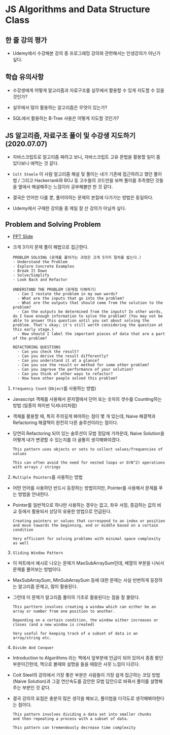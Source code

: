 # JS Algorithms and Data Structure Class

## 한 줄 강의 평가

- Udemy에서 수강해본 강의 중 프로그래밍 강의와 관련해서는 인생강의가 아닌가 싶다.

## 학습 유의사항

- 수강생에게 어떻게 알고리즘과 자료구조를 실무에서 활용할 수 있게 지도할 수 있을 것인가?

- 실무에서 많이 활용하는 알고리즘은 무엇이 있는가?

- SQL에서 활용하는 B-Tree 사용은 어떻게 지도할 것인가?

## JS 알고리즘, 자료구조 풀이 및 수강생 지도하기(2020.07.07)

- 자바스크립트로 알고리즘 짜려고 보니, 자바스크립트 고유 문법을 활용할 일이 좀 있다보니 애먹는 것 같다.

- `Colt Steele` 이 사람 알고리즘 해설 및 풀이는 내가 기존에 접근하려고 했던 풀이법 / 그리고 Hackerrank와 BOJ 등 고수들의 코드만을 보며 풀이를 추측했던 것들을 옆에서 해설해주는 느낌이라 공부해볼만 한 것 같다.

- 결국은 언어만 다를 뿐, 풀어야하는 문제의 본질에 다가가는 방법은 동일하다.

- Udemy에서 구매한 강의들 중 제일 잘 산 강의가 아닐까 싶다.

## Problem and Solving Problem

- [PPT Slide](https://cs.slides.com/colt_steele/problem-solving-patterns)
- 크게 3가지 문제 풀이 해법으로 접근한다.

  ```
  PROBLEM SOLVING (문제를 풀어가는 과정은 크게 5가지 절차를 밟는다.)
  - Understand the Problem
  - Explore Concrete Examples
  - Break It Down
  - Solve/Simplify
  - Look Back and Refactor
  ```

  ```
  UNDERSTAND THE PROBLEM (문제점 이해하기)
    - Can I restate the problem in my own words?
    - What are the inputs that go into the problem?
    - What are the outputs that should come from the solution to the problem?
    - Can the outputs be determined from the inputs? In other words, do I have enough information to solve the problem? (You may not be able to answer this question until you set about solving the problem. That's okay; it's still worth considering the question at this early stage.)
    - How should I label the important pieces of data that are a part of the problem?
  ```

  ```
  REFACTORING QUESTIONS
    - Can you check the result?
    - Can you derive the result differently?
    - Can you understand it at a glance?
    - Can you use the result or method for some other problem?
    - Can you improve the performance of your solution?
    - Can you think of other ways to refactor?
    - How have other people solved this problem?
  ```

1. `Frequency Count` (`Object`를 사용하는 방법)

- Javascript 객체를 사용해서 문자열에서 단어 또는 숫자의 갯수를 Counting하는 방법 (일종의 파이썬 딕셔너리처럼)

- 객체를 활용할 때, 특히 주의깊게 봐야하는 점이 몇 개 있는데, Naive 해결책과 Refactoring 해결책이 완전히 다른 솔루션이라는 점이다.

- 당연히 Refactoring 되어 있는 솔루션이 모범 정답에 가까운데, Naive Solution을 어떻게 내가 변경할 수 있는지를 더 골똘히 생각해봐야겠다.

  ```
  This pattern uses objects or sets to collect values/frequencies of values

  This can often avoid the need for nested loops or O(N^2) operations with arrays / strings
  ```

2. `Multiple Pointers`를 사용하는 방법

- 어떤 언어를 사용하던 반드시 등장하는 방법이지만, Pointer를 사용해서 문제를 푸는 방법을 안내한다.

- Pointer를 일반적으로 하나만 사용하는 경우는 없고, 좌우 서칭, 증감하는 값의 비교 등에서 활용되서 상당히 유용한 방법으로 언급된다.

  ```
  Creating pointers or values that correspond to an index or position and move towards the beginning, end or middle based on a certain condition

  Very efficient for solving problems with minimal space complexity as well
  ```

3. `Sliding Window Pattern`

- 이 파트에서 예시로 나오는 문제가 MaxSubArraySum인데, 배열의 부분을 나눠서 문제를 풀어보는 방법이다.

- MaxSubArraySum, MinSubArraySum 등에 대한 문제는 사실 빈번하게 등장하는 알고리즘 문제고, 많이 활용된다.

- 그런데 이 문제가 알고리즘 풀이의 기초로 활용된다는 점을 잘 몰랐다.

  ```
  This parttern involves creating a window which can either be an array or number from one position to another.

  Depending on a certain condition, the window either increases or closes (and a new window is created)

  Very useful for keeping track of a subset of data in an array/string etc.
  ```

4. `Divide And Conquer`

- Introduction to Algorithms 라는 책에서 앞부분에 언급이 되어 있어서 종종 봤던 부분이긴한데, 책으로 볼때와 설명을 들을 때랑은 사뭇 느낌이 다르다.

- Colt Steel의 강의에서 가장 좋은 부분은 사람들이 가장 쉽게 접근하는 코딩 방법 (Naive Solution)과 그걸 연산속도를 감안한 모범 답안으로 바꿔서 풀이를 설명해주는 부분인 것 같다.

- 결국 강의의 요점은 충분히 많은 생각을 해보고, 풀이법을 다각도로 생각해봐야한다는 점이다.

  ```
  This pattern involves dividing a data set into smaller chunks
  and then repeating a process with a subset of data.

  This pattern can tremendously decrease time complexity
  ```
